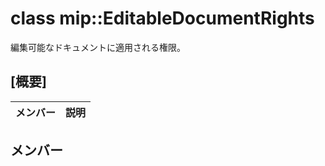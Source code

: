 # <a name="class-mipeditabledocumentrights"></a>class mip::EditableDocumentRights 
編集可能なドキュメントに適用される権限。
  
## <a name="summary"></a>[概要]
 メンバー                        | 説明                                
--------------------------------|---------------------------------------------
  
## <a name="members"></a>メンバー